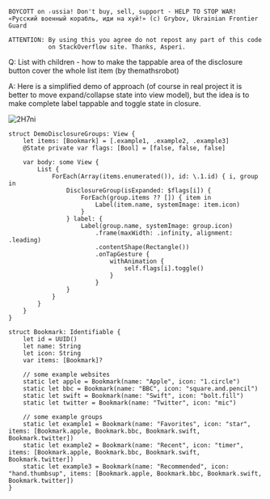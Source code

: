 ```
BOYCOTT on ᵣussia! Don't buy, sell, support - HELP TO STOP WAR!
«Русский военный корабль, иди на хуй!» (c) Grybov, Ukrainian Frontier Guard

ATTENTION: By using this you agree do not repost any part of this code
           on StackOverflow site. Thanks, Asperi.
```

Q: List with children - how to make the tappable area of the disclosure button cover the whole list item (by themathsrobot)

A: Here is a simplified demo of approach (of course in real project it is better to move expand/collapse state into 
view model), but the idea is to make complete label tappable and toggle state in closure.

![2H7ni](https://user-images.githubusercontent.com/62171579/164985162-12616069-66f2-410c-9d16-2c0909de4d18.gif)

```
struct DemoDisclosureGroups: View {
    let items: [Bookmark] = [.example1, .example2, .example3]
    @State private var flags: [Bool] = [false, false, false]

    var body: some View {
        List {
            ForEach(Array(items.enumerated()), id: \.1.id) { i, group in
                DisclosureGroup(isExpanded: $flags[i]) {
                    ForEach(group.items ?? []) { item in
                        Label(item.name, systemImage: item.icon)
                    }
                } label: {
                    Label(group.name, systemImage: group.icon)
                        .frame(maxWidth: .infinity, alignment: .leading)
                        .contentShape(Rectangle())
                        .onTapGesture {
                            withAnimation {
                                self.flags[i].toggle()
                            }
                        }
                }
            }
        }
    }
}

struct Bookmark: Identifiable {
    let id = UUID()
    let name: String
    let icon: String
    var items: [Bookmark]?

    // some example websites
    static let apple = Bookmark(name: "Apple", icon: "1.circle")
    static let bbc = Bookmark(name: "BBC", icon: "square.and.pencil")
    static let swift = Bookmark(name: "Swift", icon: "bolt.fill")
    static let twitter = Bookmark(name: "Twitter", icon: "mic")

    // some example groups
    static let example1 = Bookmark(name: "Favorites", icon: "star", items: [Bookmark.apple, Bookmark.bbc, Bookmark.swift, Bookmark.twitter])
    static let example2 = Bookmark(name: "Recent", icon: "timer", items: [Bookmark.apple, Bookmark.bbc, Bookmark.swift, Bookmark.twitter])
    static let example3 = Bookmark(name: "Recommended", icon: "hand.thumbsup", items: [Bookmark.apple, Bookmark.bbc, Bookmark.swift, Bookmark.twitter])
}
```
